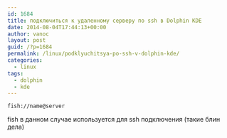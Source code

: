 ```yaml
---
id: 1684
title: подключиться к удаленному серверу по ssh в Dolphin KDE
date: 2014-08-04T17:44:13+00:00
author: vanoc
layout: post
guid: /?p=1684
permalink: /linux/podklyuchitsya-po-ssh-v-dolphin-kde/
categories:
  - linux
tags:
  - dolphin
  - kde
---
```

`fish://name@server`

fish в данном случае используется для ssh подключения (такие блин дела)